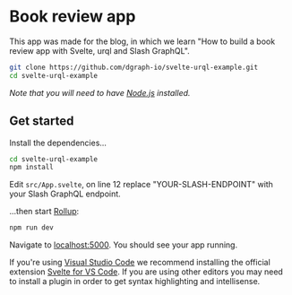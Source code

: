 # Book review app

This app was made for the blog, in which we learn "How to build a book review app with Svelte, urql and Slash GraphQL".

```bash
git clone https://github.com/dgraph-io/svelte-urql-example.git
cd svelte-urql-example
```

*Note that you will need to have [Node.js](https://nodejs.org) installed.*

## Get started

Install the dependencies...

```bash
cd svelte-urql-example
npm install
```

Edit `src/App.svelte`, on line 12 replace "YOUR-SLASH-ENDPOINT" with your Slash GraphQL endpoint.

...then start [Rollup](https://rollupjs.org):

```bash
npm run dev
```

Navigate to [localhost:5000](http://localhost:5000). You should see your app running. 

If you're using [Visual Studio Code](https://code.visualstudio.com/) we recommend installing the official extension [Svelte for VS Code](https://marketplace.visualstudio.com/items?itemName=svelte.svelte-vscode). If you are using other editors you may need to install a plugin in order to get syntax highlighting and intellisense.
